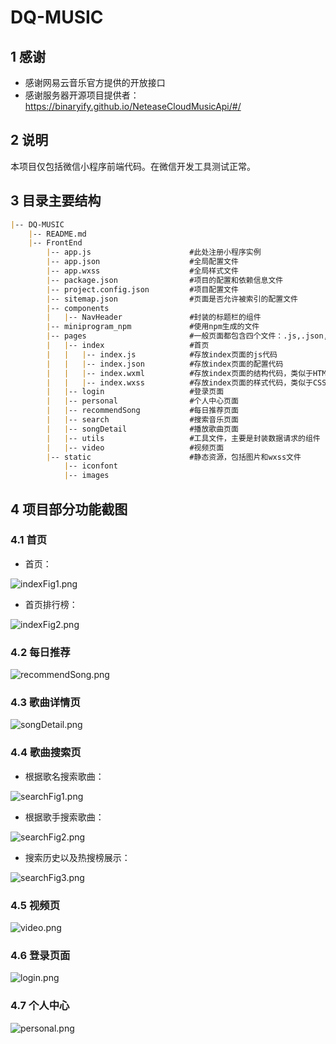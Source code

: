 # DQ-MUSIC

## 1 感谢
- 感谢网易云音乐官方提供的开放接口
- 感谢服务器开源项目提供者：https://binaryify.github.io/NeteaseCloudMusicApi/#/

## 2 说明

本项目仅包括微信小程序前端代码。在微信开发工具测试正常。

## 3 目录主要结构

```markdown
|-- DQ-MUSIC
    |-- README.md
    |-- FrontEnd
        |-- app.js						#此处注册小程序实例
        |-- app.json					#全局配置文件
        |-- app.wxss					#全局样式文件
        |-- package.json				#项目的配置和依赖信息文件
        |-- project.config.json			#项目配置文件
        |-- sitemap.json				#页面是否允许被索引的配置文件
        |-- components
        |   |-- NavHeader				#封装的标题栏的组件
        |-- miniprogram_npm				#使用npm生成的文件
        |-- pages						#一般页面都包含四个文件：.js,.json,.wxml和.wxss
        |   |-- index					#首页
        |   |   |-- index.js			#存放index页面的js代码
        |   |   |-- index.json			#存放index页面的配置代码
        |   |   |-- index.wxml			#存放index页面的结构代码，类似于HTML文件
        |   |   |-- index.wxss			#存放index页面的样式代码，类似于CSS文件
        |   |-- login					#登录页面
        |   |-- personal				#个人中心页面
        |   |-- recommendSong			#每日推荐页面
        |   |-- search					#搜索音乐页面
        |   |-- songDetail				#播放歌曲页面
        |   |-- utils					#工具文件，主要是封装数据请求的组件
        |   |-- video					#视频页面
        |-- static						#静态资源，包括图片和wxss文件
            |-- iconfont
            |-- images

```

## 4 项目部分功能截图

### 4.1 首页

- 首页：

 ![indexFig1.png](https://github.com/DQ-Li/DQ-MUSIC/blob/master/FrontEnd/static/images/readme/indexFig1.png?raw=true) 

- 首页排行榜：

 ![indexFig2.png](https://github.com/DQ-Li/DQ-MUSIC/blob/master/FrontEnd/static/images/readme/indexFig2.png?raw=true) 

### 4.2 每日推荐

 ![recommendSong.png](https://github.com/DQ-Li/DQ-MUSIC/blob/master/FrontEnd/static/images/readme/recommendSong.png?raw=true) 

### 4.3 歌曲详情页

 ![songDetail.png](https://github.com/DQ-Li/DQ-MUSIC/blob/master/FrontEnd/static/images/readme/songDetail.png?raw=true) 

### 4.4 歌曲搜索页

- 根据歌名搜索歌曲：

 ![searchFig1.png](https://github.com/DQ-Li/DQ-MUSIC/blob/master/FrontEnd/static/images/readme/searchFig1.png?raw=true) 

- 根据歌手搜索歌曲：

 ![searchFig2.png](https://github.com/DQ-Li/DQ-MUSIC/blob/master/FrontEnd/static/images/readme/searchFig2.png?raw=true) 

- 搜索历史以及热搜榜展示：

 ![searchFig3.png](https://github.com/DQ-Li/DQ-MUSIC/blob/master/FrontEnd/static/images/readme/searchFig3.png?raw=true) 

### 4.5 视频页

 ![video.png](https://github.com/DQ-Li/DQ-MUSIC/blob/master/FrontEnd/static/images/readme/video.png?raw=true) 

### 4.6 登录页面

 ![login.png](https://github.com/DQ-Li/DQ-MUSIC/blob/master/FrontEnd/static/images/readme/login.png?raw=true) 

### 4.7 个人中心

 ![personal.png](https://github.com/DQ-Li/DQ-MUSIC/blob/master/FrontEnd/static/images/readme/personal.png?raw=true) 






